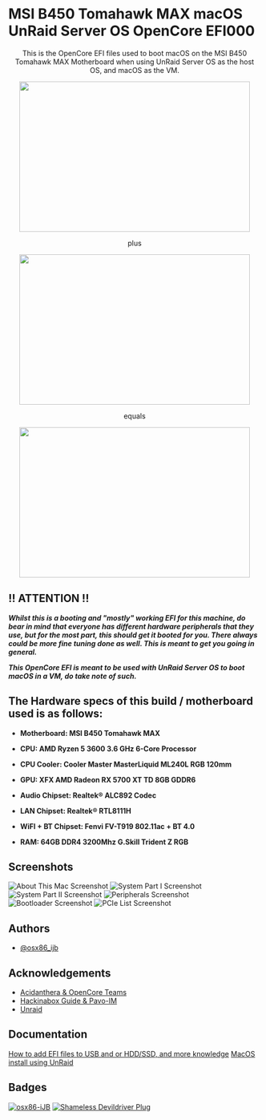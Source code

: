 # MSI B450 Tomahawk MAX macOS UnRaid Server OS OpenCore EFI000

<p align="center">
    This is the OpenCore EFI files used to boot macOS on the MSI B450 Tomahawk MAX Motherboard when using UnRaid Server OS as the host OS, and macOS as the VM.
</p>

<p align="center">
  <img width="460" height="300" src="https://asset.msi.com/resize/image/global/product/product_1_20200806161944_5f2bbd20c4441.png62405b38c58fe0f07fcef2367d8a9ba1/1024.png">
</p>

<p align="center">
    plus
</p>

<p align="center">
  <img width="460" height="300" src="https://i.ibb.co/mqQpzBZ/UN-stacked-light-2x.png">
</p>

<p align="center">
    equals
</p>

<p align="center">
  <img width="460" height="300" src="https://i.ibb.co/syB9v3K/vecteezy-heart-pixelate-1187430.png">
</p>

## !! ATTENTION !!
_**Whilst this is a booting and "mostly" working EFI for this machine, do bear in mind that everyone has different hardware peripherals that they use, but for the most part, this should get it booted for you. There always could be more fine tuning done as well. This is meant to get you going in general.**_

_**This OpenCore EFI is meant to be used with UnRaid Server OS to boot macOS in a VM, do take note of such.**_


## The Hardware specs of this build / motherboard used is as follows:

- **Motherboard: MSI B450 Tomahawk MAX**

- **CPU: AMD Ryzen 5 3600 3.6 GHz 6-Core Processor**

- **CPU Cooler: Cooler Master MasterLiquid ML240L RGB 120mm**

- **GPU: XFX AMD Radeon RX 5700 XT TD 8GB GDDR6**

- **Audio Chipset: Realtek® ALC892 Codec**

- **LAN Chipset: Realtek® RTL8111H**

- **WiFI + BT Chipset: Fenvi FV-T919 802.11ac + BT 4.0**

- **RAM: 64GB DDR4 3200Mhz G.Skill Trident Z RGB**

## Screenshots

![About This Mac Screenshot](https://i.ibb.co/6XwWjgj/Screen-Shot-2021-12-11-at-12-07-22-AM.png)
![System Part I Screenshot](https://i.ibb.co/kX00QLG/Screen-Shot-2021-12-10-at-11-38-21-PM.png)
![System Part II Screenshot](https://i.ibb.co/bb7ZmdL/Screen-Shot-2021-12-10-at-11-38-26-PM.png)
![Peripherals Screenshot](https://i.ibb.co/d4JTYg2/Screen-Shot-2021-12-10-at-11-38-49-PM.png)
![Bootloader Screenshot](https://i.ibb.co/cNztpYx/Screen-Shot-2021-12-10-at-11-39-00-PM.png)
![PCIe List Screenshot](https://i.ibb.co/svqdsWr/Screen-Shot-2021-12-10-at-11-39-43-PM.png)

## Authors

- [@osx86_ijb](https://www.github.com/osx86-ijb)

## Acknowledgements
- [Acidanthera & OpenCore Teams](https://github.com/acidanthera)
- [Hackinabox Guide & Pavo-IM](https://github.com/Pavo-IM/Hackinabox)
- [Unraid](https://unraid.net/)

## Documentation

[How to add EFI files to USB and or HDD/SSD, and more knowledge](https://dortania.github.io/OpenCore-Install-Guide/installer-guide/opencore-efi.html)
[MacOS install using UnRaid](https://github.com/Pavo-IM/Hackinabox)

## Badges

[![osx86-iJB](https://img.shields.io/badge/Hackintosh-Legend-red)](https://github.com/osx86-ijb)
[![Shameless Devildriver Plug](https://img.shields.io/badge/Go%20There-Away%20From%20Me-brightgreeng)](https://www.youtube.com/watch?v=PjACk_dw1v8)
